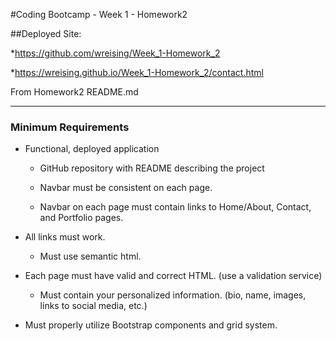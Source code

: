 #Coding Bootcamp - Week 1 - Homework2

##Deployed Site:

*https://github.com/wreising/Week_1-Homework_2

*https://wreising.github.io/Week_1-Homework_2/contact.html

From Homework2 README.md
______

### Minimum Requirements

* Functional, deployed application

	* GitHub repository with README describing the project

	* Navbar must be consistent on each page.

	* Navbar on each page must contain links to Home/About, Contact, and Portfolio pages.

* All links must work.

	* Must use semantic html.

* Each page must have valid and correct HTML. (use a validation service)

	* Must contain your personalized information. (bio, name, images, links to social media, etc.)

* Must properly utilize Bootstrap components and grid system.